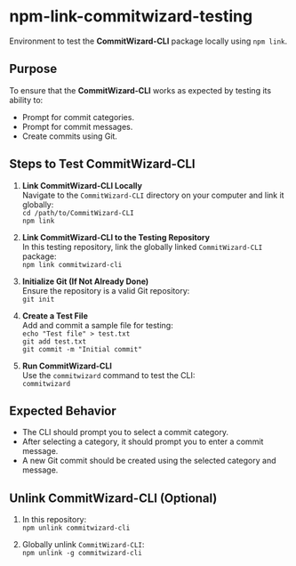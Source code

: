 # npm-link-commitwizard-testing

Environment to test the **CommitWizard-CLI** package locally using `npm link`.

## Purpose

To ensure that the **CommitWizard-CLI** works as expected by testing its ability to:
- Prompt for commit categories.
- Prompt for commit messages.
- Create commits using Git.

## Steps to Test CommitWizard-CLI

1. **Link CommitWizard-CLI Locally**  
   Navigate to the `CommitWizard-CLI` directory on your computer and link it globally:  
   `cd /path/to/CommitWizard-CLI`  
   `npm link`

2. **Link CommitWizard-CLI to the Testing Repository**  
   In this testing repository, link the globally linked `CommitWizard-CLI` package:  
   `npm link commitwizard-cli`

3. **Initialize Git (If Not Already Done)**  
   Ensure the repository is a valid Git repository:  
   `git init`

4. **Create a Test File**  
   Add and commit a sample file for testing:  
   `echo "Test file" > test.txt`  
   `git add test.txt`  
   `git commit -m "Initial commit"`

5. **Run CommitWizard-CLI**  
   Use the `commitwizard` command to test the CLI:  
   `commitwizard`

## Expected Behavior

- The CLI should prompt you to select a commit category.
- After selecting a category, it should prompt you to enter a commit message.
- A new Git commit should be created using the selected category and message.

## Unlink CommitWizard-CLI (Optional)

1. In this repository:  
   `npm unlink commitwizard-cli`

2. Globally unlink `CommitWizard-CLI`:  
   `npm unlink -g commitwizard-cli`
